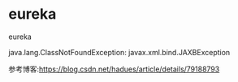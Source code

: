 # eureka
eureka

java.lang.ClassNotFoundException: javax.xml.bind.JAXBException

参考博客:https://blog.csdn.net/hadues/article/details/79188793
